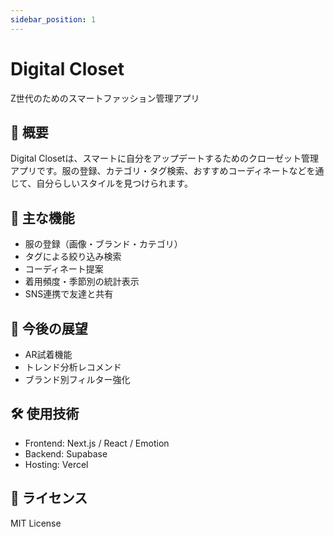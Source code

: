 ```yaml
---
sidebar_position: 1
---
```


# Digital Closet

Z世代のためのスマートファッション管理アプリ

## 📱 概要

Digital Closetは、スマートに自分をアップデートするためのクローゼット管理アプリです。服の登録、カテゴリ・タグ検索、おすすめコーディネートなどを通じて、自分らしいスタイルを見つけられます。

## 🎯 主な機能

- 服の登録（画像・ブランド・カテゴリ）
- タグによる絞り込み検索
- コーディネート提案
- 着用頻度・季節別の統計表示
- SNS連携で友達と共有

## 🚀 今後の展望

- AR試着機能
- トレンド分析レコメンド
- ブランド別フィルター強化

## 🛠 使用技術

- Frontend: Next.js / React / Emotion
- Backend: Supabase
- Hosting: Vercel

## 📎 ライセンス

MIT License
